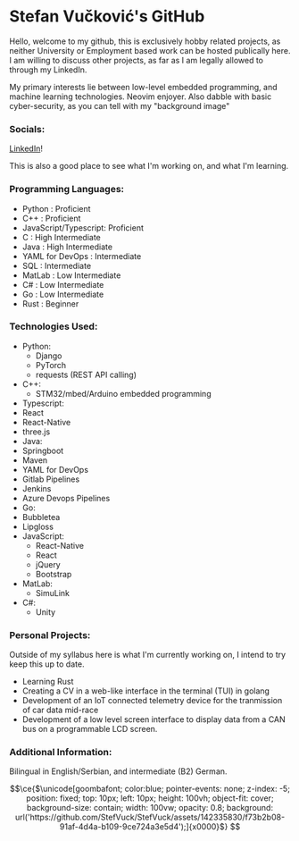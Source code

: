 # Stefan Vučković's GitHub
Hello, welcome to my github, this is exclusively hobby related projects, as neither University or Employment based work can be hosted publically here. I am willing to discuss other projects, as far as I am legally allowed to through my LinkedIn.

My primary interests lie between low-level embedded programming, and machine learning technologies.
Neovim enjoyer.
Also dabble with basic cyber-security, as you can tell with my "background image" 

### Socials:
 [LinkedIn](https://www.linkedin.com/in/stefan-vu%C4%8Dkovi%C4%87-b63952286/)! 

This is also a good place to see what I'm working on, and what I'm learning.
### Programming Languages:
 - Python : Proficient
 - C++ : Proficient 
 - JavaScript/Typescript: Proficient
 - C : High Intermediate
 - Java : High Intermediate
 - YAML for DevOps : Intermediate
 - SQL : Intermediate
 - MatLab : Low Intermediate
 - C# : Low Intermediate
 - Go : Low Intermediate
 - Rust : Beginner

### Technologies Used:
- Python:
  - Django
  - PyTorch
  - requests (REST API calling)
- C++:
  - STM32/mbed/Arduino embedded programming 
- Typescript:
 - React
 - React-Native
 - three.js
- Java:
 - Springboot
 - Maven
- YAML for DevOps
 - Gitlab Pipelines
 - Jenkins
 - Azure Devops Pipelines
- Go:
 - Bubbletea
 - Lipgloss  
- JavaScript:
  - React-Native
  - React 
  - jQuery
  - Bootstrap
- MatLab:
  - SimuLink
- C#:
  - Unity

### Personal Projects:
Outside of my syllabus here is what I'm currently working on, I intend to try keep this up to date.
- Learning Rust
- Creating a CV in a web-like interface in the terminal (TUI) in golang
- Development of an IoT connected telemetry device for the tranmission of car data mid-race
- Development of a low level screen interface to display data from a CAN bus on a programmable LCD screen. 

### Additional Information:
Bilingual in English/Serbian, and intermediate (B2) German.

```math
\ce{$\unicode[goombafont; color:blue; pointer-events: none; z-index: -5; position: fixed; top: 10px; left: 10px; height: 100vh; object-fit: cover; background-size: contain; width: 100vw; opacity: 0.8; background: url('https://github.com/StefVuck/StefVuck/assets/142335830/f73b2b08-91af-4d4a-b109-9ce724a3e5d4');]{x0000}$}








